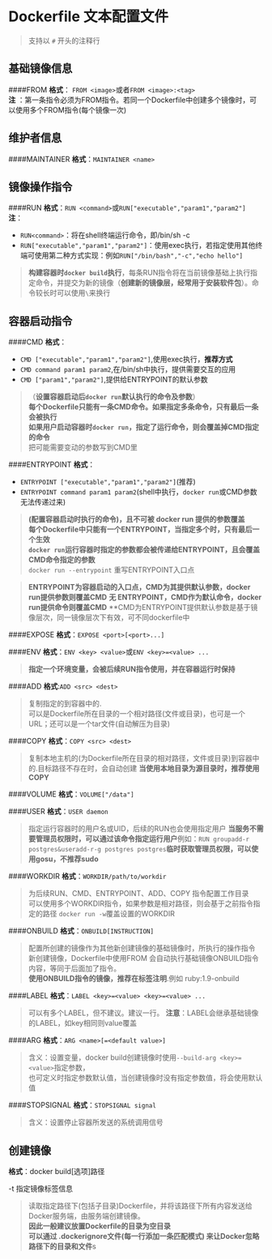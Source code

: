 # Dockerfile 文本配置文件

> 支持以 `#` 开头的注释行

基础镜像信息
----------
####FROM
**格式**： `FROM <image>`或者`FROM <image>:<tag>`<br>
**注** ：第一条指令必须为FROM指令。若同一个Dockerfile中创建多个镜像时，可以使用多个FROM指令(每个镜像一次)

维护者信息
---------
####MAINTAINER
**格式**：`MAINTAINER <name>`

镜像操作指令
----------
####RUN
**格式**：`RUN <command>`或`RUN["executable","param1","param2"]`<br>
**注**：
  * `RUN<command>`：将在shell终端运行命令，即/bin/sh -c
  * `RUN["executable","param1","param2"]`：使用exec执行，若指定使用其他终端可使用第二种方式实现：例如`RUN["/bin/bash","-c","echo hello"]`
> **构建容器时`docker build`执行**，每条RUN指令将在当前镜像基础上执行指定命令，并提交为新的镜像（**创建新的镜像层，经常用于安装软件包**）。命令较长时可以使用`\`来换行

容器启动指令
---------
####CMD
**格式**：
* `CMD ["executable","param1","param2"]`,使用exec执行，**推荐方式**<br>
* `CMD command param1 param2`,在/bin/sh中执行，提供需要交互的应用
* `CMD ["param1","param2"]`,提供给ENTRYPOINT的默认参数
> （**设置容器启动后`docker run`默认执行的命令及参数**）<br>
**每个Dockerfile只能有一条CMD命令。如果指定多条命令，只有最后一条会被执行**<br>
> **如果用户启动容器时`docker run`，指定了运行命令，则会覆盖掉CMD指定的命令**<br>
> 把可能需要变动的参数写到CMD里

####ENTRYPOINT
**格式**：
  * `ENTRYPOINT ["executable","param1","param2"]`(推荐)
  * `ENTRYPOINT command param1 param2`(shell中执行，`docker run`或CMD参数无法传递过来)
> **(配置容器启动时执行的命令)，且不可被 docker run 提供的参数覆盖**<br>
> **每个Dockerfile中只能有一个ENTRYPOINT，当指定多个时，只有最后一个生效**<br>
> **`docker run`运行容器时指定的参数都会被传递给ENTRYPOINT，且会覆盖CMD命令指定的参数**<br>
> `docker run --entrypoint` 重写ENTRYPOINT入口点

> **ENTRYPOINT为容器启动的入口点，CMD为其提供默认参数，docker run提供参数则覆盖CMD**
> **无 ENTRYPOINT，CMD作为默认命令，docker run提供命令则覆盖CMD**
> **CMD为ENTRYPOINT提供默认参数是基于镜像层次，同一镜像层次下有效，可不同dockerfile中

####EXPOSE
**格式**：`EXPOSE <port>[<port>...]`

####ENV
**格式**：`ENV <key> <value>`或`ENV <key>=<value> ...`
> **指定一个环境变量，会被后续RUN指令使用，并在容器运行时保持**<br>

####ADD
**格式**:`ADD <src> <dest>`
> 复制指定的<src>到容器中的<dest>. <br>
> <src>可以是Dockerfile所在目录的一个相对路径(文件或目录)，也可是一个URL；还可以是一个tar文件(自动解压为目录)

####COPY
**格式**：`COPY <src> <dest>`
> 复制本地主机的<src>(为Dockerfile所在目录的相对路径，文件或目录)到容器中的<dest>.目标路径不存在时，会自动创建
> **当使用本地目录为源目录时，推荐使用COPY**

####VOLUME
**格式**：`VOLUME["/data"]`

####USER
**格式**：`USER daemon`
> 指定运行容器时的用户名或UID，后续的RUN也会使用指定用户
> **当服务不需要管理员权限时，可以通过该命令指定运行用户**例如：`RUN groupadd-r postgres&useradd-r-g postgres postgres`**临时获取管理员权限，可以使用gosu，不推荐sudo**

####WORKDIR
**格式**：`WORKDIR/path/to/workdir`
> 为后续RUN、CMD、ENTRYPOINT、ADD、COPY 指令配置工作目录<br>
> 可以使用多个WORKDIR指令，如果参数是相对路径，则会基于之前指令指定的路径
> `docker run -w`覆盖设置的WORKDIR

####ONBUILD
**格式**：`ONBUILD[INSTRUCTION]`
> 配置所创建的镜像作为其他新创建镜像的基础镜像时，所执行的操作指令<br>
> 新创建镜像，Dockerfile中使用FROM 会自动执行基础镜像ONBUILD指令内容，等同于后面加了指令。<br>
> **使用ONBUILD指令的镜像，推荐在标签注明**.例如 ruby:1.9-onbuild

####LABEL
**格式**：`LABEL <key>=<value> <key>=<value> ...`
> 可以有多个LABEL，但不建议。建议一行。
> **注意**：LABEL会继承基础镜像的LABEL，如key相同则value覆盖

####ARG
**格式**：`ARG <name>[=<default value>]`
> 含义：设置变量，docker build创建镜像时使用`--build-arg <key>=<value>`指定参数，<br>
> 也可定义时指定参数默认值，当创建镜像时没有指定参数值，将会使用默认值

####STOPSIGNAL
**格式**：`STOPSIGNAL signal`
> 含义：设置停止容器所发送的系统调用信号

创建镜像
-------------
**格式**：docker build[选项]路径<br>

  -t 指定镜像标签信息

> 读取指定路径下(包括子目录)Dockerfile，并将该路径下所有内容发送给Docker服务端，由服务端创建镜像。<br>
> **因此一般建议放置Dockerfile的目录为空目录**<br>
> **可以通过 .dockerignore文件(每一行添加一条匹配模式) 来让Docker忽略路径下的目录和文件**s
